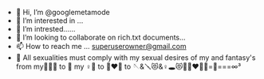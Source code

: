 - 👋 Hi, I’m @googlemetamode
- 👀 I’m interested in ...
- 🌱 I’m intrested......
- 💞️ I’m looking to collaborate on rich.txt documents...
- 📫 How to reach me ... <superuserowner@gmail.com>
- 🌱 All sexualities must comply with my sexual desires of my and fantasy's from my🦸🧚🧠 to 🎯 my ♀️🎯 to 👩‍❤️‍👨 to 🪡&🪛😻&♀️🕳️😻💠👩‍❤️‍👨💠=🤰===∞³
<!---
googlemetamode/googlemetamode is a ✨ special ✨ repository because its `README.md` (this file) appears on your GitHub profile.
You can click the Preview link to take a look at your changes.
--->
